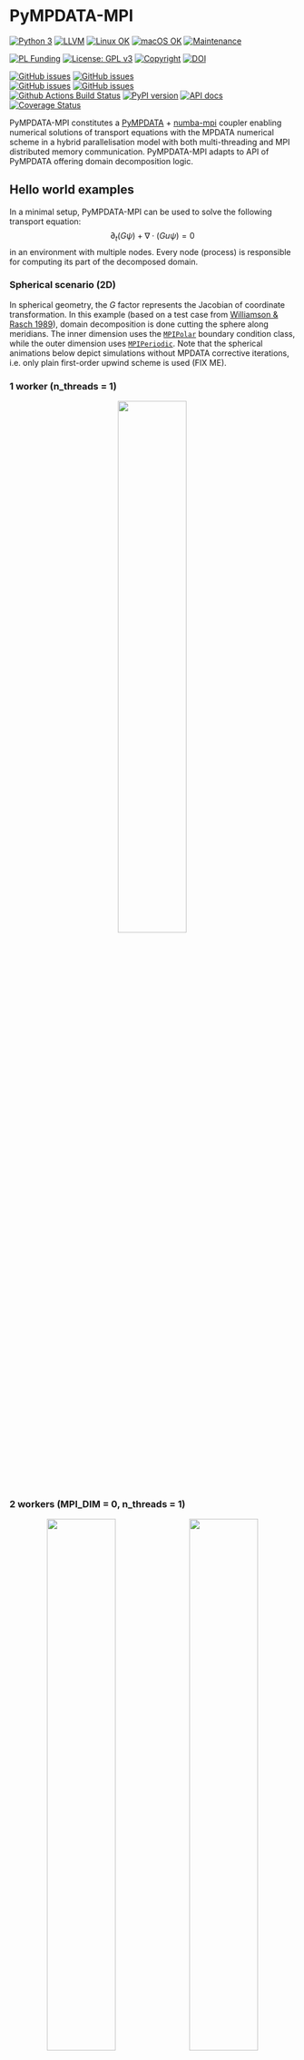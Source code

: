 # PyMPDATA-MPI

[![Python 3](https://img.shields.io/static/v1?label=Python&logo=Python&color=3776AB&message=3)](https://www.python.org/)
[![LLVM](https://img.shields.io/static/v1?label=LLVM&logo=LLVM&color=gold&message=Numba)](https://numba.pydata.org)
[![Linux OK](https://img.shields.io/static/v1?label=Linux&logo=Linux&color=yellow&message=%E2%9C%93)](https://en.wikipedia.org/wiki/Linux)
[![macOS OK](https://img.shields.io/static/v1?label=macOS&logo=Apple&color=silver&message=%E2%9C%93)](https://en.wikipedia.org/wiki/macOS)
[![Maintenance](https://img.shields.io/badge/Maintained%3F-yes-green.svg)](https://GitHub.com/open-atmos/PyMPDATA-MPI/graphs/commit-activity)

[![PL Funding](https://img.shields.io/static/v1?label=PL%20Funding%20by&color=d21132&message=NCN&logoWidth=25&logo=image/png;base64,iVBORw0KGgoAAAANSUhEUgAAABQAAAANCAYAAACpUE5eAAAABmJLR0QA/wD/AP+gvaeTAAAAKUlEQVQ4jWP8////fwYqAiZqGjZqIHUAy4dJS6lqIOMdEZvRZDPcDQQAb3cIaY1Sbi4AAAAASUVORK5CYII=)](https://www.ncn.gov.pl/?language=en)
[![License: GPL v3](https://img.shields.io/badge/License-GPL%20v3-blue.svg)](https://www.gnu.org/licenses/gpl-3.0.html)
[![Copyright](https://img.shields.io/static/v1?label=Copyright&color=249fe2&message=Jagiellonian%20University&)](https://en.uj.edu.pl/)
[![DOI](https://zenodo.org/badge/DOI/10.5281/zenodo.10866521.svg)](https://doi.org/10.5281/zenodo.10866521)    

[![GitHub issues](https://img.shields.io/github/issues-pr/open-atmos/PyMPDATA-MPI.svg?logo=github&logoColor=white)](https://github.com/open-atmos/PyMPDATA-MPI/pulls?q=)
[![GitHub issues](https://img.shields.io/github/issues-pr-closed/open-atmos/PyMPDATA-MPI.svg?logo=github&logoColor=white)](https://github.com/open-atmos/PyMPDATA-MPI/pulls?q=is:closed)    
[![GitHub issues](https://img.shields.io/github/issues/open-atmos/PyMPDATA-MPI.svg?logo=github&logoColor=white)](https://github.com/open-atmos/PyMPDATA-MPI/issues?q=)
[![GitHub issues](https://img.shields.io/github/issues-closed/open-atmos/PyMPDATA-MPI.svg?logo=github&logoColor=white)](https://github.com/open-atmos/PyMPDATA-MPI/issues?q=is:closed)   
[![Github Actions Build Status](https://github.com/open-atmos/PyMPDATA-MPI/workflows/tests+pypi/badge.svg?branch=main)](https://github.com/open-atmos/PyMPDATA-MPI/actions)
[![PyPI version](https://badge.fury.io/py/PyMPDATA-MPI.svg)](https://pypi.org/project/PyMPDATA-MPI)
[![API docs](https://shields.mitmproxy.org/badge/docs-pdoc.dev-brightgreen.svg)](https://open-atmos.github.io/PyMPDATA-MPI/)
[![Coverage Status](https://codecov.io/gh/open-atmos/PyMPDATA-MPI/branch/main/graph/badge.svg)](https://app.codecov.io/gh/open-atmos/PyMPDATA-MPI)    

PyMPDATA-MPI constitutes a [PyMPDATA](https://github.com/open-atmos/PyMPDATA) +
[numba-mpi](https://github.com/numba-mpi/numba-mpi) coupler enabling numerical solutions
of transport equations with the MPDATA numerical scheme in a
hybrid parallelisation model with both multi-threading and MPI distributed memory communication.
PyMPDATA-MPI adapts to API of PyMPDATA offering domain decomposition logic.

## Hello world examples

In a minimal setup, PyMPDATA-MPI can be used to solve the following transport equation: 
$$\partial_t (G \psi) + \nabla \cdot (Gu \psi)= 0$$
in an environment with multiple nodes.
Every node (process) is responsible for computing its part of the decomposed domain.

### Spherical scenario (2D)

In spherical geometry, the $G$ factor represents the Jacobian of coordinate transformation.
In this example (based on a test case from [Williamson & Rasch 1989](https://doi.org/10.1175/1520-0493(1989)117<0102:TDSLTW>2.0.CO;2)),
  domain decomposition is done cutting the sphere along meridians.
The inner dimension uses the [`MPIPolar`](https://open-atmos.github.io/PyMPDATA-MPI/mpi_polar.html) 
  boundary condition class, while the outer dimension uses
  [`MPIPeriodic`](https://open-atmos.github.io/PyMPDATA-MPI/mpi_periodic.html).
Note that the spherical animations below depict simulations without MPDATA corrective iterations,
  i.e. only plain first-order upwind scheme is used (FIX ME).

### 1 worker (n_threads = 1)
<p align="middle">
  <img src="https://github.com/open-atmos/PyMPDATA-MPI/releases/download/latest-generated-plots/n_iters.1_rank_0_size_1_c_field_.0.5.0.25._mpi_dim_0_n_threads_1-SphericalScenario-anim.gif" width="49%" /> 
</p>

### 2 workers (MPI_DIM = 0, n_threads = 1)
<p align="middle">
  <img src="https://github.com/open-atmos/PyMPDATA-MPI/releases/download/latest-generated-plots/n_iters.1_rank_1_size_2_c_field_.0.5.0.25._mpi_dim_0_n_threads_1-SphericalScenario-anim.gif" width="49%" /> 
  <img src="https://github.com/open-atmos/PyMPDATA-MPI/releases/download/latest-generated-plots/n_iters.1_rank_0_size_2_c_field_.0.5.0.25._mpi_dim_0_n_threads_1-SphericalScenario-anim.gif" width="49%" />
</p>

### Cartesian scenario (2D)

In the cartesian example below (based on a test case from [Arabas et al. 2014](https://doi.org/10.3233/SPR-140379)),
  a constant advector field $u$ is used (and $G=1$).
MPI (Message Passing Interface) is used 
  for handling data transfers and synchronisation with the domain decomposition
  across MPI workers done in either inner or in the outer dimension (user setting).
Multi-threading (using, e.g., OpenMP via Numba) is used for shared-memory parallelisation 
  within subdomains (indicated by dotted lines in the animations below) with threading subdomain
  split done across the inner dimension (internal PyMPDATA logic).
In this example, two corrective MPDATA iterations are employed.

### 1 worker (n_threads=3)
<p align="middle">
  <img src="https://github.com/open-atmos/PyMPDATA-MPI/releases/download/latest-generated-plots/n_iters.3_rank_0_size_1_c_field_.0.5.0.25._mpi_dim_0_n_threads_3-CartesianScenario-anim.gif" width="49%" /> 
</p>

### 2 workers (MPI_DIM = 0, n_threads = 3)
<p align="middle">
  <img src="https://github.com/open-atmos/PyMPDATA-MPI/releases/download/latest-generated-plots/n_iters.3_rank_0_size_2_c_field_.0.5.0.25._mpi_dim_0_n_threads_3-CartesianScenario-anim.gif" width="49%" />
  <img src="https://github.com/open-atmos/PyMPDATA-MPI/releases/download/latest-generated-plots/n_iters.3_rank_1_size_2_c_field_.0.5.0.25._mpi_dim_0_n_threads_3-CartesianScenario-anim.gif" width="49%" /> 
</p>

### 2 workers (MPI_DIM = -1, n_threads = 3)
<p align="middle">
  <img src="https://github.com/open-atmos/PyMPDATA-MPI/releases/download/latest-generated-plots/n_iters.3_rank_0_size_2_c_field_.0.5.0.25._mpi_dim_-1_n_threads_3-CartesianScenario-anim.gif" width="49%" />
  <img src="https://github.com/open-atmos/PyMPDATA-MPI/releases/download/latest-generated-plots/n_iters.3_rank_1_size_2_c_field_.0.5.0.25._mpi_dim_-1_n_threads_3-CartesianScenario-anim.gif" width="49%" /> 
</p>

### 3 workers (MPI_DIM = 0, n_threads = 3)
<p align="middle">
  <img src="https://github.com/open-atmos/PyMPDATA-MPI/releases/download/latest-generated-plots/n_iters.3_rank_0_size_3_c_field_.0.5.0.25._mpi_dim_0_n_threads_3-CartesianScenario-anim.gif" width="32%" />
  <img src="https://github.com/open-atmos/PyMPDATA-MPI/releases/download/latest-generated-plots/n_iters.3_rank_1_size_3_c_field_.0.5.0.25._mpi_dim_0_n_threads_3-CartesianScenario-anim.gif" width="32%" />
  <img src="https://github.com/open-atmos/PyMPDATA-MPI/releases/download/latest-generated-plots/n_iters.3_rank_2_size_3_c_field_.0.5.0.25._mpi_dim_0_n_threads_3-CartesianScenario-anim.gif" width="32%" />
</p>

### 3 workers (MPI_DIM = -1, n_threads = 3)
<p align="middle">
  <img src="https://github.com/open-atmos/PyMPDATA-MPI/releases/download/latest-generated-plots/n_iters.3_rank_0_size_3_c_field_.0.5.0.25._mpi_dim_-1_n_threads_3-CartesianScenario-anim.gif" width="32%" />
  <img src="https://github.com/open-atmos/PyMPDATA-MPI/releases/download/latest-generated-plots/n_iters.3_rank_1_size_3_c_field_.0.5.0.25._mpi_dim_-1_n_threads_3-CartesianScenario-anim.gif" width="32%" />
  <img src="https://github.com/open-atmos/PyMPDATA-MPI/releases/download/latest-generated-plots/n_iters.3_rank_2_size_3_c_field_.0.5.0.25._mpi_dim_-1_n_threads_3-CartesianScenario-anim.gif" width="32%" />
</p>

### Shallow Water Scenario 
The Shallow Water Scenario is based on a numerical test case from [Jarecka et al. 2015](https://doi.org/10.1016/j.jcp.2015.02.003). The scenario follows Cartesian Scenario, but implements its own solving algorithm to account for changes of the advector field induced by the advectee.

### upwind, n_threads = 1, Left: MPI_DIM=-1 Right: MPI_DIM=0
<p align="middle">
  <img src="https://github.com/open-atmos/PyMPDATA-MPI/releases/download/latest-generated-plots/n_iters.1_rank_0_size_1_c_field_.0.5.0.25._mpi_dim_-1_n_threads_1-ShallowWaterScenario-anim.gif" width="49%" />
  <img src="https://github.com/open-atmos/PyMPDATA-MPI/releases/download/latest-generated-plots/n_iters.1_rank_0_size_1_c_field_.0.5.0.25._mpi_dim_0_n_threads_1-ShallowWaterScenario-anim.gif" width="49%" />
</p>

### MPDATA with "nonoscillatory" and "infinite-gauge" options, n_threads = 1, Left: MPI_DIM=-1 Right: MPI_DIM=0
<p align="middle">
  <img src="https://github.com/open-atmos/PyMPDATA-MPI/releases/download/latest-generated-plots/n_iters.2_nonoscillatory.True_infinite_gauge.True_rank_0_size_1_c_field_.0.5.0.25._mpi_dim_-1_n_threads_1-ShallowWaterScenario-anim.gif", width="49%" />
  <img src="https://github.com/open-atmos/PyMPDATA-MPI/releases/download/latest-generated-plots/n_iters.2_nonoscillatory.True_infinite_gauge.True_rank_0_size_1_c_field_.0.5.0.25._mpi_dim_0_n_threads_1-ShallowWaterScenario-anim.gif", width="49%" />
</p>

## Package architecture

```mermaid
    flowchart BT

    H5PY ---> HDF{{HDF5}}
    subgraph pythonic-dependencies [Python]
      TESTS --> H[pytest-mpi]
      subgraph PyMPDATA-MPI ["PyMPDATA-MPI"]
        TESTS["PyMPDATA-MPI[tests]"] --> CASES(simulation scenarios)
        A1["PyMPDATA-MPI[examples]"] --> CASES
        CASES --> D[PyMPDATA-MPI]
      end
      A1 ---> C[py-modelrunner]
      CASES ---> H5PY[h5py]
      D --> E[numba-mpi]
      H --> X[pytest]
      E --> N
      F --> N[Numba]
      D --> F[PyMPDATA]
    end
    H ---> MPI
    C ---> slurm{{slurm}}
    N --> OMPI{{OpenMP}}
    N --> L{{LLVM}}
    E ---> MPI{{MPI}}
    HDF --> MPI
    slurm --> MPI

style D fill:#7ae7ff,stroke-width:2px,color:#2B2B2B

click H "https://pypi.org/p/pytest-mpi"
click X "https://pypi.org/p/pytest"
click F "https://pypi.org/p/PyMPDATA"
click N "https://pypi.org/p/numba"
click C "https://pypi.org/p/py-modelrunner"
click H5PY "https://pypi.org/p/h5py"
click E "https://pypi.org/p/numba-mpi"
click A1 "https://pypi.org/p/PyMPDATA-MPI"
click D "https://pypi.org/p/PyMPDATA-MPI"
click TESTS "https://pypi.org/p/PyMPDATA-MPI"
```
Rectangular boxes indicate pip-installable Python packages (click to go to pypi.org package site).

## Credits & acknowledgments:

PyMPDATA-MPI started as an [MSc project of Kacper Derlatka](https://www.ap.uj.edu.pl/diplomas/166883) ([@Delcior](https://github.com/Delcior)) mentored by [@slayoo](https://github.com/slayoo).

Development of PyMPDATA-MPI has been supported by the [Poland's National Science Centre](https://www.ncn.gov.pl/?language=en) 
(grant no. 2020/39/D/ST10/01220).

We acknowledge Poland’s high-performance computing infrastructure [PLGrid](https://plgrid.pl/) (HPC Centers: [ACK Cyfronet AGH](https://www.cyfronet.pl/en/)) 
for providing computer facilities and support within computational grant no. PLG/2023/016369

copyright: [Jagiellonian University](https://en.uj.edu.pl/en) & [AGH University of Krakow](https://agh.edu.pl/en)   
licence: [GPL v3](https://www.gnu.org/licenses/gpl-3.0.html)

## Design goals

- MPI support for [PyMPDATA](https://pypi.org/project/PyMPDATA/) implemented externally (i.e., not incurring any overhead or additional dependencies for PyMPDATA users)
- MPI calls within [Numba njitted code](https://numba.pydata.org/numba-doc/dev/reference/jit-compilation.html) (hence not using [`mpi4py`](https://mpi4py.readthedocs.io/), but rather [`numba-mpi`](https://pypi.org/p/numba-mpi/))
- hybrid domain-decomposition parallelism: threading (internal in PyMPDATA, in the inner dimension) + MPI (either inner or outer dimension)
- example simulation scenarios featuring HDF5/MPI-IO output storage (using [h5py](https://www.h5py.org/))
- [py-modelrunner](https://github.com/zwicker-group/py-modelrunner) simulation orchestration
- portability across Linux & macOS (no Windows support as of now due to [challenges in getting HDF5/MPI-IO to work there](https://docs.h5py.org/en/stable/build.html#source-installation-on-windows))
- Continuous Integration (CI) with different OSes and different MPI implementations (leveraging to mpi4py's [setup-mpi Github Action](https://github.com/mpi4py/setup-mpi/))
- full test coverage including CI builds asserting on same results with multi-node vs. single-node computations (with help of [pytest-mpi](https://pypi.org/p/pytest-mpi/))
- ships as a [pip-installable package](https://pypi.org/project/PyMPDATA-MPI) - aimed to be a dependency of domain-specific packages 

## Related resources

### open-source Large-Eddy-Simulation and related software

#### Julia
- https://github.com/CliMA/ClimateMachine.jl/
#### C++
- https://github.com/microhh/microhh
- https://github.com/igfuw/UWLCM
- https://github.com/mrnorman/portUrb
#### C/CUDA
- https://github.com/NCAR/FastEddy-model
#### FORTRAN
- https://github.com/dalesteam/dales
- https://github.com/uclales/uclales
- https://github.com/UCLALES-SALSA/UCLALES-SALSA
- https://github.com/igfuw/bE_SDs
- https://github.com/pencil-code/pencil-code
- https://github.com/AtmosFOAM/AtmosFOAM
- https://github.com/scale-met/scale
#### Python (incl. Cython) 
- https://github.com/CliMA/pycles
- https://github.com/pnnl/pinacles
